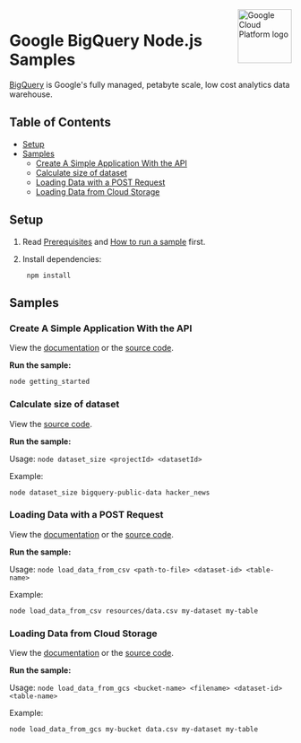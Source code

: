 <img src="https://avatars2.githubusercontent.com/u/2810941?v=3&s=96" alt="Google Cloud Platform logo" title="Google Cloud Platform" align="right" height="96" width="96"/>

# Google BigQuery Node.js Samples

[BigQuery][bigquery_docs] is Google's fully managed, petabyte scale, low cost
analytics data warehouse.

[bigquery_docs]: https://cloud.google.com/bigquery/docs/

## Table of Contents

* [Setup](#setup)
* [Samples](#samples)
  * [Create A Simple Application With the API](#create-a-simple-application-with-the-api)
  * [Calculate size of dataset](#calculate-size-of-dataset)
  * [Loading Data with a POST Request](#loading-data-with-a-post-request)
  * [Loading Data from Cloud Storage](#loading-data-from-cloud-storage)

## Setup

1. Read [Prerequisites][prereq] and [How to run a sample][run] first.
1. Install dependencies:

        npm install

[prereq]: ../README.md#prerequisities
[run]: ../README.md#how-to-run-a-sample

## Samples

### Create A Simple Application With the API

View the [documentation][basics_docs] or the [source code][basics_code].

__Run the sample:__

    node getting_started

[basics_docs]: https://cloud.google.com/bigquery/create-simple-app-api
[basics_code]: getting_started.js

### Calculate size of dataset

View the [source code][size_code].

__Run the sample:__

Usage: `node dataset_size <projectId> <datasetId>`

Example:

    node dataset_size bigquery-public-data hacker_news

[size_code]: dataset_size.js

### Loading Data with a POST Request

View the [documentation][file_docs] or the [source code][file_code].

__Run the sample:__

Usage: `node load_data_from_csv <path-to-file> <dataset-id> <table-name>`

Example:

    node load_data_from_csv resources/data.csv my-dataset my-table

[file_docs]: https://cloud.google.com/bigquery/loading-data-post-request
[file_code]: load_data_from_csv.js

### Loading Data from Cloud Storage

View the [documentation][gcs_docs] or the [source code][gcs_code].

__Run the sample:__

Usage: `node load_data_from_gcs <bucket-name> <filename> <dataset-id> <table-name>`

Example:

    node load_data_from_gcs my-bucket data.csv my-dataset my-table

[gcs_docs]: https://cloud.google.com/bigquery/docs/loading-data-cloud-storage
[gcs_code]: load_data_from_gcs.js
